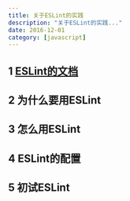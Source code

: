 ```yaml
---
title: 关于ESLint的实践
description: "关于ESLint的实践..."
date: 2016-12-01
category: [javascript]
---
```


## 1 [ESLint的文档](http://eslint.org/)

## 2 为什么要用ESLint

## 3 怎么用ESLint

## 4 ESLint的配置

## 5 初试ESLint